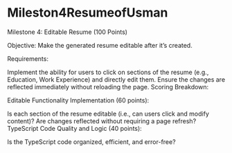 # Mileston4ResumeofUsman
Milestone 4: Editable Resume (100 Points)

Objective:
Make the generated resume editable after it’s created.

Requirements:

Implement the ability for users to click on sections of the resume (e.g., Education, Work Experience) and directly edit them.
Ensure the changes are reflected immediately without reloading the page.
Scoring Breakdown:

Editable Functionality Implementation (60 points):

Is each section of the resume editable (i.e., can users click and modify content)?
Are changes reflected without requiring a page refresh?
TypeScript Code Quality and Logic (40 points):

Is the TypeScript code organized, efficient, and error-free?
